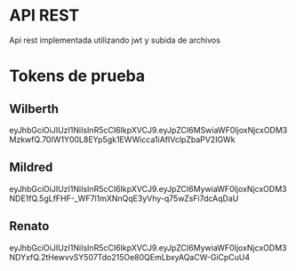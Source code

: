 # API REST

Api rest implementada utilizando jwt y subida de archivos


# Tokens de prueba

## Wilberth
eyJhbGciOiJIUzI1NiIsInR5cCI6IkpXVCJ9.eyJpZCI6MSwiaWF0IjoxNjcxODM3MzkwfQ.70IW1Y00L8EYp5gk1EWWicca1iAfIVclpZbaPV2IGWk
## Mildred
eyJhbGciOiJIUzI1NiIsInR5cCI6IkpXVCJ9.eyJpZCI6MywiaWF0IjoxNjcxODM3NDE1fQ.5gLfFHF-_WF7l1mXNnQqE3yVhy-q75wZsFi7dcAqDaU
## Renato
eyJhbGciOiJIUzI1NiIsInR5cCI6IkpXVCJ9.eyJpZCI6MywiaWF0IjoxNjcxODM3NDYxfQ.2tHewvvSY507Tdo215Oe80QEmLbxyAQaCW-GiCpCuU4

